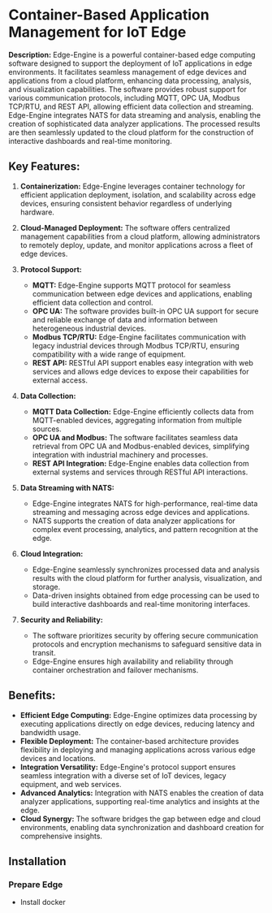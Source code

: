 # Container-Based Application Management for IoT Edge


**Description:**
Edge-Engine is a powerful container-based edge computing software designed to support the deployment of IoT applications in edge environments. It facilitates seamless management of edge devices and applications from a cloud platform, enhancing data processing, analysis, and visualization capabilities. The software provides robust support for various communication protocols, including MQTT, OPC UA, Modbus TCP/RTU, and REST API, allowing efficient data collection and streaming. Edge-Engine integrates NATS for data streaming and analysis, enabling the creation of sophisticated data analyzer applications. The processed results are then seamlessly updated to the cloud platform for the construction of interactive dashboards and real-time monitoring.

## Key Features:

1. **Containerization:** Edge-Engine leverages container technology for efficient application deployment, isolation, and scalability across edge devices, ensuring consistent behavior regardless of underlying hardware.

2. **Cloud-Managed Deployment:** The software offers centralized management capabilities from a cloud platform, allowing administrators to remotely deploy, update, and monitor applications across a fleet of edge devices.

3. **Protocol Support:**
   - **MQTT:** Edge-Engine supports MQTT protocol for seamless communication between edge devices and applications, enabling efficient data collection and control.
   - **OPC UA:** The software provides built-in OPC UA support for secure and reliable exchange of data and information between heterogeneous industrial devices.
   - **Modbus TCP/RTU:** Edge-Engine facilitates communication with legacy industrial devices through Modbus TCP/RTU, ensuring compatibility with a wide range of equipment.
   - **REST API:** RESTful API support enables easy integration with web services and allows edge devices to expose their capabilities for external access.

4. **Data Collection:**
   - **MQTT Data Collection:** Edge-Engine efficiently collects data from MQTT-enabled devices, aggregating information from multiple sources.
   - **OPC UA and Modbus:** The software facilitates seamless data retrieval from OPC UA and Modbus-enabled devices, simplifying integration with industrial machinery and processes.
   - **REST API Integration:** Edge-Engine enables data collection from external systems and services through RESTful API interactions.

5. **Data Streaming with NATS:**
   - Edge-Engine integrates NATS for high-performance, real-time data streaming and messaging across edge devices and applications.
   - NATS supports the creation of data analyzer applications for complex event processing, analytics, and pattern recognition at the edge.

6. **Cloud Integration:**
   - Edge-Engine seamlessly synchronizes processed data and analysis results with the cloud platform for further analysis, visualization, and storage.
   - Data-driven insights obtained from edge processing can be used to build interactive dashboards and real-time monitoring interfaces.

7. **Security and Reliability:**
   - The software prioritizes security by offering secure communication protocols and encryption mechanisms to safeguard sensitive data in transit.
   - Edge-Engine ensures high availability and reliability through container orchestration and failover mechanisms.

## Benefits:

- **Efficient Edge Computing:** Edge-Engine optimizes data processing by executing applications directly on edge devices, reducing latency and bandwidth usage.
- **Flexible Deployment:** The container-based architecture provides flexibility in deploying and managing applications across various edge devices and locations.
- **Integration Versatility:** Edge-Engine's protocol support ensures seamless integration with a diverse set of IoT devices, legacy equipment, and web services.
- **Advanced Analytics:** Integration with NATS enables the creation of data analyzer applications, supporting real-time analytics and insights at the edge.
- **Cloud Synergy:** The software bridges the gap between edge and cloud environments, enabling data synchronization and dashboard creation for comprehensive insights.

## Installation
### Prepare Edge
- Install docker


